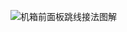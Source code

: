 ![机箱前面板跳线接法图解](https://testingcf.jsdelivr.net/gh/liuxiaolong01/liuxiaolong01.github.io@gh-pages/img/%E6%9C%BA%E7%AE%B1%E5%89%8D%E9%9D%A2%E6%9D%BF%E8%B7%B3%E7%BA%BF%E6%8E%A5%E6%B3%95%E5%9B%BE%E8%A7%A3.jpeg?raw=true "机箱前面板跳线接法图解")

